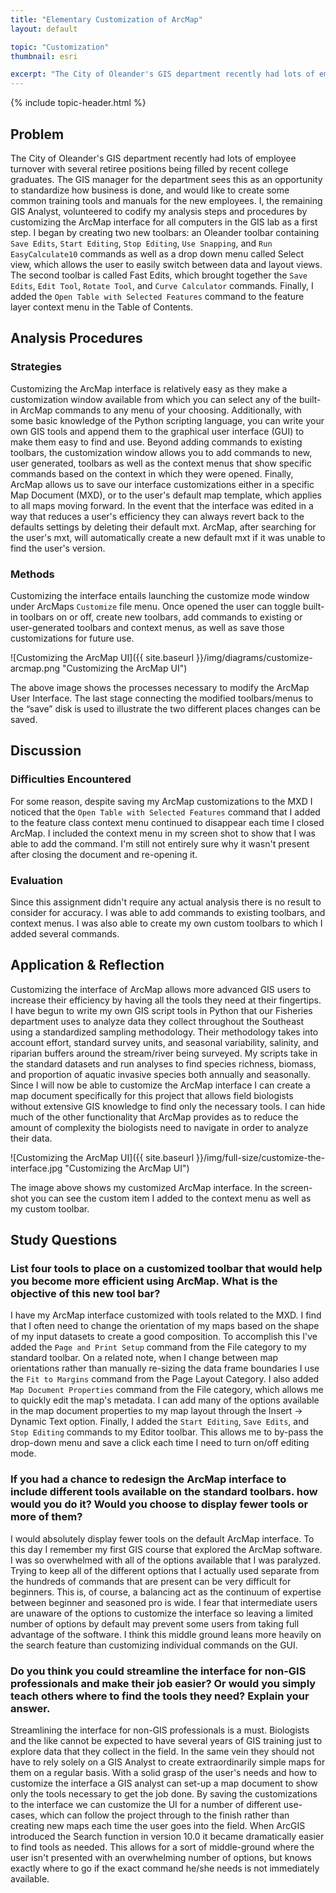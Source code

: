 ```yaml
---
title: "Elementary Customization of ArcMap"
layout: default

topic: "Customization"
thumbnail: esri

excerpt: "The City of Oleander's GIS department recently had lots of employee turnover with several retiree positions being filled by recent college graduates.  The GIS manager for the department sees this as an opportunity to standardize how business is done, and would like to create some common training tools and manuals for the new employees.  I, the remaining GIS Analyst, volunteered to codify my analysis steps and procedures by customizing the ArcMap interface for all computers in the GIS lab as a first step.  I began by creating two new toolbars: an Oleander toolbar containing Save Edits, Start Editing, Stop Editing, Use Snapping, and Run EasyCalculate10 commands as well as a drop down menu called Select view, which allows the user to easily switch between data and layout views.  The second toolbar is called Fast Edits, which brought together the Save Edits, Edit Tool, Rotate Tool, and Curve Calculator commands.  Finally, I added the `Open Table with Selected Features` command to the feature layer context menu in the Table of Contents."
---
```


{% include topic-header.html %}

## Problem

The City of Oleander's GIS department recently had lots of employee turnover with several retiree positions being filled by recent college graduates.  The GIS manager for the department sees this as an opportunity to standardize how business is done, and would like to create some common training tools and manuals for the new employees.  I, the remaining GIS Analyst, volunteered to codify my analysis steps and procedures by customizing the ArcMap interface for all computers in the GIS lab as a first step.  I began by creating two new toolbars: an Oleander toolbar containing `Save Edits`, `Start Editing`, `Stop Editing`, `Use Snapping`, and `Run EasyCalculate10` commands as well as a drop down menu called Select view, which allows the user to easily switch between data and layout views.  The second toolbar is called Fast Edits, which brought together the `Save Edits`, `Edit Tool`, `Rotate Tool`, and `Curve Calculator` commands.  Finally, I added the `Open Table with Selected Features` command to the feature layer context menu in the Table of Contents. 

## Analysis Procedures

### Strategies

Customizing the ArcMap interface is relatively easy as they make a customization window available from which you can select any of the built-in ArcMap commands to any menu of your choosing.  Additionally, with some basic knowledge of the Python scripting language, you can write your own GIS tools and append them to the graphical user interface (GUI) to make them easy to find and use.  Beyond adding commands to existing toolbars, the customization window allows you to add commands to new, user generated, toolbars as well as the context menus that show specific commands based on the context in which they were opened.  Finally, ArcMap allows us to save our interface customizations either in a specific Map Document (MXD), or to the user's default map template, which applies to all maps moving forward.  In the event that the interface was edited in a way that reduces a user's efficiency they can always revert back to the defaults settings by deleting their default mxt.  ArcMap, after searching for the user's mxt, will automatically create a new default mxt if it was unable to find the user's version.

### Methods

Customizing the interface entails launching the customize mode window under ArcMaps `Customize` file menu.  Once opened the user can toggle built-in toolbars on or off, create new toolbars, add commands to existing or user-generated toolbars and context menus, as well as save those customizations for future use.

![Customizing the ArcMap UI]({{ site.baseurl }}/img/diagrams/customize-arcmap.png "Customizing the ArcMap UI")

The above image shows the processes necessary to modify the ArcMap User Interface.  The last stage connecting the modified toolbars/menus to the “save” disk is used to illustrate the two different places changes can be saved.
## Discussion

### Difficulties Encountered

For some reason, despite saving my ArcMap customizations to the MXD I noticed that the `Open Table with Selected Features` command that I added to the feature class context menu continued to disappear each time I closed ArcMap.  I included the context menu in my screen shot to show that I was able to add the command.  I'm still not entirely sure why it wasn't present after closing the document and re-opening it.

### Evaluation

Since this assignment didn't require any actual analysis there is no result to consider for accuracy.  I was able to add commands to existing toolbars, and context menus.  I was also able to create my own custom toolbars to which I added several commands.

## Application & Reflection

Customizing the interface of ArcMap allows more advanced GIS users to increase their efficiency by having all the tools they need at their fingertips.  I have begun to write my own GIS script tools in Python that our Fisheries department uses to analyze data they collect throughout the Southeast using a standardized sampling methodology.  Their methodology takes into account effort, standard survey units, and seasonal variability, salinity, and riparian buffers around the stream/river being surveyed.  My scripts take in the standard datasets and run analyses to find species richness, biomass, and proportion of aquatic invasive species both annually and seasonally.  Since I will now be able to customize the ArcMap interface I can create a map document specifically for this project that allows field biologists without extensive GIS knowledge to find only the necessary tools. I can hide much of the other functionality that ArcMap provides as to reduce the amount of complexity the biologists need to navigate in order to analyze their data.

![Customizing the ArcMap UI]({{ site.baseurl }}/img/full-size/customize-the-interface.jpg "Customizing the ArcMap UI")

The image above shows my customized ArcMap interface.  In the screen-shot you can see the custom item I added to the context menu as well as my custom toolbar.

## Study Questions

### List four tools to place on a customized toolbar that would help you become more efficient using ArcMap. What is the objective of this new tool bar?

I have my ArcMap interface customized with tools related to the MXD.  I find that I often need to change the orientation of my maps based on the shape of my input datasets to create a good composition.  To accomplish this I've added the `Page and Print Setup` command from the File category to my standard toolbar.  On a related note, when I change between map orientations rather than manually re-sizing the data frame boundaries I use the `Fit to Margins` command from the Page Layout Category.  I also added `Map Document Properties` command from the File category, which allows me to quickly edit the map's metadata.  I can add many of the options available in the map document properties to my map layout through the Insert -> Dynamic Text option.  Finally, I added the `Start Editing`, `Save Edits`, and `Stop Editing` commands to my Editor toolbar.  This allows me to by-pass the drop-down menu and save a click each time I need to turn on/off editing mode.

### If you had a chance to redesign the ArcMap interface to include different tools available on the standard toolbars. how would you do it? Would you choose to display fewer tools or more of them?

I would absolutely display fewer tools on the default ArcMap interface.  To this day I remember my first GIS course that explored the ArcMap software.  I was so overwhelmed with all of the options available that I was paralyzed. Trying to keep all of the different options that I actually used separate from the hundreds of commands that are present can be very difficult for beginners.  This is, of course, a balancing act as the continuum of expertise between beginner and seasoned pro is wide.  I fear that intermediate users are unaware of the options to customize the interface so leaving a limited number of options by default may prevent some users from taking full advantage of the software.  I think this middle ground leans more heavily on the search feature than customizing individual commands on the GUI.

### Do you think you could streamline the interface for non-GIS professionals and make their job easier? Or would you simply teach others where to find the tools they need? Explain your answer.

Streamlining the interface for non-GIS professionals is a must.  Biologists and the like cannot be expected to have several years of GIS training just to explore data that they collect in the field.  In the same vein they should not have to rely solely on a GIS Analyst to create extraordinarily simple maps for them on a regular basis.  With a solid grasp of the user's needs and how to customize the interface a GIS analyst can set-up a map document to show only the tools necessary to get the job done.  By saving the customizations to the interface we can customize the UI for a number of different use-cases, which can follow the project through to the finish rather than creating new maps each time the user goes into the field.  When ArcGIS introduced the Search function in version 10.0 it became dramatically easier to find tools as needed.  This allows for a sort of middle-ground where the user isn't presented with an overwhelming number of options, but knows exactly where to go if the exact command he/she needs is not immediately available.